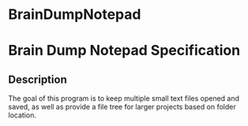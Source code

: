 # BrainDumpNotepad
 
Brain Dump Notepad Specification
======

Description
-----------
The goal of this program is to keep multiple small
text files opened and saved, as well as provide a
file tree for larger projects based on folder location.


